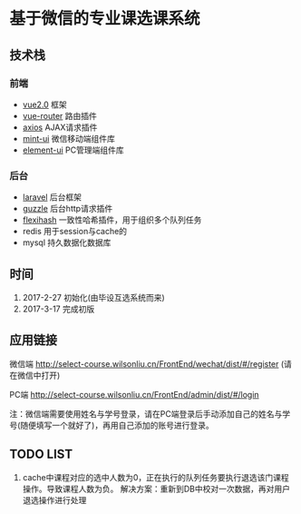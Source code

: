# 基于微信的专业课选课系统

## 技术栈
### 前端

- [vue2.0](https://vuefe.cn/v2/guide/)  框架
- [vue-router](https://router.vuejs.org/zh-cn/) 路由插件
- [axios](https://github.com/mzabriskie/axios) AJAX请求插件
- [mint-ui](http://mint-ui.github.io/docs/#!/zh-cn2) 微信移动端组件库
- [element-ui](http://element.eleme.io/#/zh-CN/component/installation) PC管理端组件库

### 后台

- [laravel](https://laravel-china.org/docs/5.1/installation) 后台框架
- [guzzle](https://github.com/guzzle/guzzle) 后台http请求插件
- [flexihash](https://github.com/pda/flexihash) 一致性哈希插件，用于组织多个队列任务
- redis 用于session与cache的
- mysql 持久数据化数据库


## 时间
1. 2017-2-27 初始化(由毕设互选系统而来)
3. 2017-3-17 完成初版

## 应用链接
微信端 http://select-course.wilsonliu.cn/FrontEnd/wechat/dist/#/register (请在微信中打开)

PC端 http://select-course.wilsonliu.cn/FrontEnd/admin/dist/#/login 

注：微信端需要使用姓名与学号登录，请在PC端登录后手动添加自己的姓名与学号(随便填写一个就好了)，再用自己添加的账号进行登录。
## TODO LIST
1. cache中课程对应的选中人数为0，正在执行的队列任务要执行退选该门课程操作。导致课程人数为负。 解决方案：重新到DB中校对一次数据，再对用户退选操作进行处理
